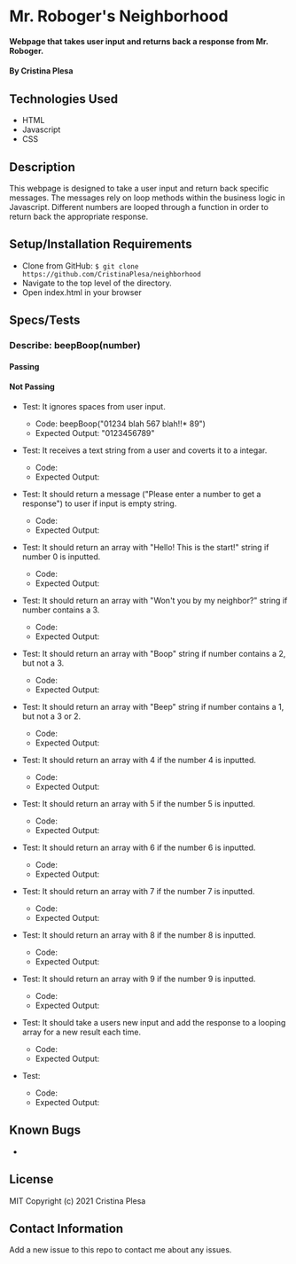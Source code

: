 # Mr. Roboger's Neighborhood

#### Webpage that takes user input and returns back a response from Mr. Roboger.

#### By Cristina Plesa

## Technologies Used

* HTML
* Javascript
* CSS

## Description

This webpage is designed to take a user input and return back specific messages. The messages rely on loop methods within the business logic in Javascript. Different numbers are looped through a function in order to return back the appropriate response.

## Setup/Installation Requirements

* Clone from GitHub: `$ git clone https://github.com/CristinaPlesa/neighborhood`
* Navigate to the top level of the directory.
* Open index.html in your browser

## Specs/Tests

### Describe: beepBoop(number)

#### Passing

#### Not Passing

* Test: It ignores spaces from user input.
  * Code: beepBoop("01234 blah 567 blah!!* 89")
  * Expected Output: "0123456789"

* Test: It receives a text string from a user and coverts it to a integar.
  * Code: 
  * Expected Output:

* Test: It should return a message ("Please enter a number to get a response") to user if input is empty string.
  * Code: 
  * Expected Output:

* Test: It should return an array with "Hello! This is the start!" string if number 0 is inputted.
  * Code: 
  * Expected Output:

* Test: It should return an array with "Won't you by my neighbor?" string if number contains a 3.
  * Code: 
  * Expected Output:

* Test: It should return an array with "Boop" string if number contains a 2, but not a 3.
  * Code: 
  * Expected Output:

* Test: It should return an array with "Beep" string if number contains a 1, but not a 3 or 2.
  * Code: 
  * Expected Output:

* Test: It should return an array with 4 if the number 4 is inputted.
  * Code: 
  * Expected Output:

* Test: It should return an array with 5 if the number 5 is inputted.
  * Code: 
  * Expected Output:

* Test: It should return an array with 6 if the number 6 is inputted.
  * Code: 
  * Expected Output:

* Test: It should return an array with 7 if the number 7 is inputted.
  * Code: 
  * Expected Output:

* Test: It should return an array with 8 if the number 8 is inputted.
  * Code: 
  * Expected Output:

* Test: It should return an array with 9 if the number 9 is inputted.
  * Code: 
  * Expected Output:

* Test: It should take a users new input and add the response to a looping array for a new result each time.
  * Code: 
  * Expected Output:

* Test: 
  * Code: 
  * Expected Output:

## Known Bugs

* 

## License

MIT Copyright (c) 2021 Cristina Plesa

## Contact Information

Add a new issue to this repo to contact me about any issues.